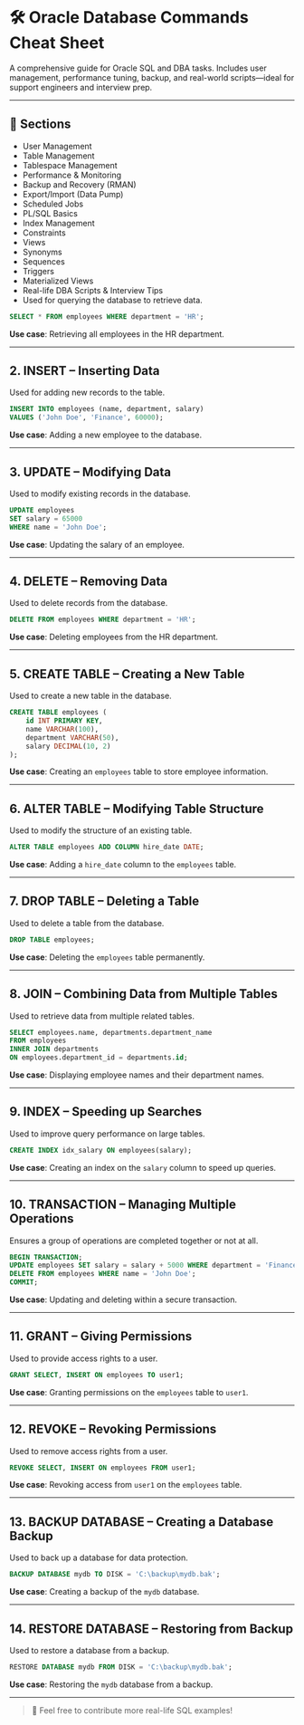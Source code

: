 
# 🛠️ Oracle Database Commands Cheat Sheet

A comprehensive guide for Oracle SQL and DBA tasks. Includes user management, performance tuning, backup, and real-world scripts—ideal for support engineers and interview prep.

---

## 📂 Sections
- User Management
- Table Management
- Tablespace Management
- Performance & Monitoring
- Backup and Recovery (RMAN)
- Export/Import (Data Pump)
- Scheduled Jobs
- PL/SQL Basics
- Index Management
- Constraints
- Views
- Synonyms
- Sequences
- Triggers
- Materialized Views
- Real-life DBA Scripts & Interview Tips
- Used for querying the database to retrieve data.

```sql
SELECT * FROM employees WHERE department = 'HR';
```

**Use case**: Retrieving all employees in the HR department.

---

## 2. INSERT – Inserting Data

Used for adding new records to the table.

```sql
INSERT INTO employees (name, department, salary)
VALUES ('John Doe', 'Finance', 60000);
```

**Use case**: Adding a new employee to the database.

---

## 3. UPDATE – Modifying Data

Used to modify existing records in the database.

```sql
UPDATE employees
SET salary = 65000
WHERE name = 'John Doe';
```

**Use case**: Updating the salary of an employee.

---

## 4. DELETE – Removing Data

Used to delete records from the database.

```sql
DELETE FROM employees WHERE department = 'HR';
```

**Use case**: Deleting employees from the HR department.

---

## 5. CREATE TABLE – Creating a New Table

Used to create a new table in the database.

```sql
CREATE TABLE employees (
    id INT PRIMARY KEY,
    name VARCHAR(100),
    department VARCHAR(50),
    salary DECIMAL(10, 2)
);
```

**Use case**: Creating an `employees` table to store employee information.

---

## 6. ALTER TABLE – Modifying Table Structure

Used to modify the structure of an existing table.

```sql
ALTER TABLE employees ADD COLUMN hire_date DATE;
```

**Use case**: Adding a `hire_date` column to the `employees` table.

---

## 7. DROP TABLE – Deleting a Table

Used to delete a table from the database.

```sql
DROP TABLE employees;
```

**Use case**: Deleting the `employees` table permanently.

---

## 8. JOIN – Combining Data from Multiple Tables

Used to retrieve data from multiple related tables.

```sql
SELECT employees.name, departments.department_name
FROM employees
INNER JOIN departments
ON employees.department_id = departments.id;
```

**Use case**: Displaying employee names and their department names.

---

## 9. INDEX – Speeding up Searches

Used to improve query performance on large tables.

```sql
CREATE INDEX idx_salary ON employees(salary);
```

**Use case**: Creating an index on the `salary` column to speed up queries.

---

## 10. TRANSACTION – Managing Multiple Operations

Ensures a group of operations are completed together or not at all.

```sql
BEGIN TRANSACTION;
UPDATE employees SET salary = salary + 5000 WHERE department = 'Finance';
DELETE FROM employees WHERE name = 'John Doe';
COMMIT;
```

**Use case**: Updating and deleting within a secure transaction.

---

## 11. GRANT – Giving Permissions

Used to provide access rights to a user.

```sql
GRANT SELECT, INSERT ON employees TO user1;
```

**Use case**: Granting permissions on the `employees` table to `user1`.

---

## 12. REVOKE – Revoking Permissions

Used to remove access rights from a user.

```sql
REVOKE SELECT, INSERT ON employees FROM user1;
```

**Use case**: Revoking access from `user1` on the `employees` table.

---

## 13. BACKUP DATABASE – Creating a Database Backup

Used to back up a database for data protection.

```sql
BACKUP DATABASE mydb TO DISK = 'C:\backup\mydb.bak';
```

**Use case**: Creating a backup of the `mydb` database.

---

## 14. RESTORE DATABASE – Restoring from Backup

Used to restore a database from a backup.

```sql
RESTORE DATABASE mydb FROM DISK = 'C:\backup\mydb.bak';
```

**Use case**: Restoring the `mydb` database from a backup.

---

> 📘 Feel free to contribute more real-life SQL examples!

